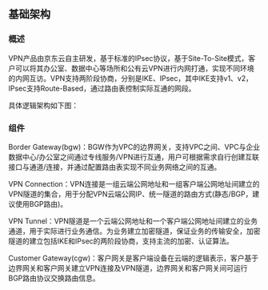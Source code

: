 ## 基础架构

### 概述

VPN产品由京东云自主研发，基于标准的IPsec协议，基于Site-To-Site模式，客户可以将其办公室、数据中心等场所和公有云VPN进行内网打通，实现不同环境的内网互访。VPN支持两阶段协商，分别是IKE、IPsec，其中IKE支持v1、v2，IPsec支持Route-Based，通过路由表控制实际互通的网段。


具体逻辑架构如下图：


### 组件

Border Gateway(bgw)：BGW作为VPC的边界网关，支持VPC之间、VPC与企业数据中心/办公室之间通过专线服务/VPN进行互通，用户可根据需求自行创建互联接口与通道/连接，并通过配置路由表实现不同业务网络之间的互通。

VPN Connection：VPN连接是一组云端公网地址和一组客户端公网地址间建立的VPN隧道的集合，用于分配VPN云端公网IP、统一隧道的路由方式(静态/BGP，建议使用BGP路由)。

VPN Tunnel：VPN隧道是一个云端公网地址和一个客户端公网地址间建立的业务通道，用于实际进行业务通信。为业务建立加密隧道，保证业务的传输安全，加密隧道的建立包括IKE和IPsec的两阶段协商，支持主流的加密、认证算法。

Customer Gateway(cgw)：客户网关是客户端设备在云端的逻辑表示，客户基于边界网关和客户网关建立VPN连接及VPN隧道，边界网关和客户网关间可运行BGP路由协议交换路由信息。
